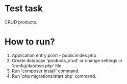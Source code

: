 # Test task
CRUD products.

# How to run?
1. Application entry point - public/index.php
2. Create database 'products_crud' or change settings in 'config/databse.php' file.
3. Run 'composer install' command.
4. Run 'php migrations/start.php' command.